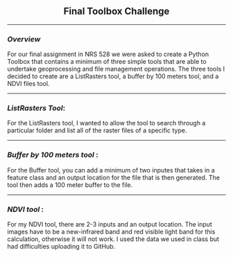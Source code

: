 ## <div align="center"> **Final Toolbox Challenge**  </div>

______________________________________________________________________________________________________________________________________________________________________________


###   *Overview*
<font size=".01"> For our final assignment in NRS 528 we were asked to create a Python Toolbox that contains a minimum of three simple tools that are able to undertake geoprocessing and file management operations. The three tools I decided to create are a ListRasters tool, a buffer by 100 meters tool, and a NDVI files tool.  </font> 


______________________________________________________________________________________________________________________________________________________________________________


### *ListRasters Tool*:
<font size=".01"> For the ListRasters tool, I wanted to allow the tool to search through a particular folder and list all of the raster files of a specific type. </font>

 ______________________________________________________________________________________________________________________________________________________________________________
 
 
 ### *Buffer by 100 meters tool* :
 <font size=".01">  For the Buffer tool, you can add a minimum of two inputes that takes in a feature class and an output location for the file that is then generated. The tool then adds a 100 meter buffer to the file. </font>

 ______________________________________________________________________________________________________________________________________________________________________________

 ### *NDVI tool* : 
 <font size=".01"> For my NDVI tool, there are 2-3 inputs and an output location. The input images have to be a new-infrared band and red visible light band for this calculation, otherwise it will not work. I used the data we used in class but had difficulties uploading it to GitHub. </font>

